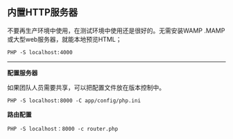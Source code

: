 ## **内置HTTP服务器**

不要再生产环境中使用，在测试环境中使用还是很好的。无需安装WAMP .MAMP 或大型web服务器，就能本地预览HTML；

```
PHP -S localhost:4000
```

---

**配置服务器**

如果团队人员需要共享，可以把配置文件放在版本控制中。

```
PHP -S localhost:8000 -C app/config/php.ini
```

**路由配置**

```
PHP -S localhost：8000 -c router.php
```

 

